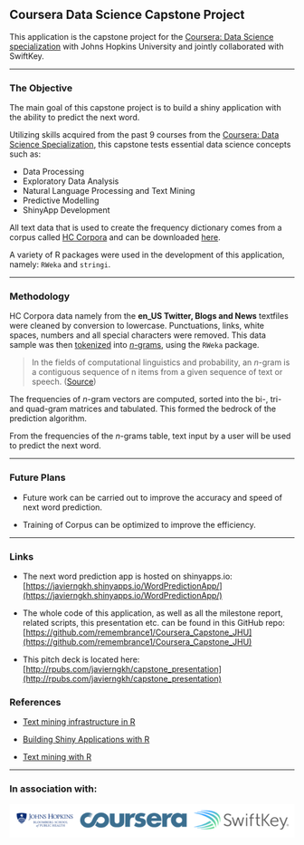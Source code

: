 ## Coursera Data Science Capstone Project


This application is the capstone project for the [Coursera: Data Science specialization](https://www.coursera.org/specializations/jhu-data-science) with Johns Hopkins University and jointly collaborated with SwiftKey.

******

### The Objective

The main goal of this capstone project is to build a shiny application with the ability to predict the next word. 

Utilizing skills acquired from the past 9 courses from the [Coursera: Data Science Specialization](https://www.coursera.org/specializations/jhu-data-science), this capstone tests essential data science concepts such as:

* Data Processing
* Exploratory Data Analysis
* Natural Language Processing and Text Mining
* Predictive Modelling
* ShinyApp Development

All text data that is used to create the frequency dictionary comes from a corpus called [HC Corpora](https://web-beta.archive.org/web/20160930083655/http://www.corpora.heliohost.org/aboutcorpus.html) and can be downloaded [here](https://d396qusza40orc.cloudfront.net/dsscapstone/dataset/Coursera-SwiftKey.zip). 

A variety of R packages were used in the development of this application, namely: `RWeka` and `stringi`.

******

### Methodology

HC Corpora data namely from the **en_US Twitter, Blogs and News** textfiles were cleaned by conversion to lowercase. Punctuations, links, white spaces, numbers and all special characters were removed. This data sample was then [tokenized](http://en.wikipedia.org/wiki/Tokenization_%28lexical_analysis%29) into [*n*-grams](http://en.wikipedia.org/wiki/N-gram), using the `RWeka` package.
> In the fields of computational linguistics and probability, an *n*-gram is a contiguous sequence of n items from a given sequence of text or speech. ([Source](http://en.wikipedia.org/wiki/N-gram))

The frequencies of *n*-gram vectors are computed, sorted into the bi-, tri- and quad-gram matrices and tabulated. This formed the bedrock of the prediction algorithm.

From the frequencies of the *n*-grams table, text input by a user will be used to predict the next word.

******

### Future Plans

* Future work can be carried out to improve the accuracy and speed of next word prediction. 

* Training of Corpus can be optimized to improve the efficiency.

******

### Links 

* The next word prediction app is hosted on shinyapps.io: [https://javierngkh.shinyapps.io/WordPredictionApp/](https://javierngkh.shinyapps.io/WordPredictionApp/)

* The whole code of this application, as well as all the milestone report, related scripts, this presentation  etc. can be found in this GitHub repo: [https://github.com/remembrance1/Coursera_Capstone_JHU](https://github.com/remembrance1/Coursera_Capstone_JHU)

* This pitch deck is located here: [http://rpubs.com/javierngkh/capstone_presentation](http://rpubs.com/javierngkh/capstone_presentation)

### References

* [Text mining infrastructure in R](http://www.jstatsoft.org/v25/i05/)

* [Building Shiny Applications with R](http://rstudio.github.io/shiny/tutorial/)

* [Text mining with R](https://www.tidytextmining.com/)

*****

### In association with: 

![SwiftKey, Bloomberg & Coursera Logo](logos.png)
